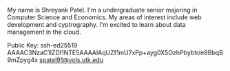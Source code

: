 My name is Shreyank Patel. I'm a undergraduate senior majoring in Computer Science and Economics. My areas of interest include web development and cyptrography. I'm excited to learn about data management in the cloud.

Public Key: ssh-ed25519 AAAAC3NzaC1lZDI1NTE5AAAAIAqUZf1mU7xPp+ayg0X5OzhPbybtr/e8BbqB9mZpyg4x spatel91@vols.utk.edu

